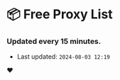 # :package: Free Proxy List
### Updated every 15 minutes.

- Last updated: `2024-08-03 12:19`

:heart:
